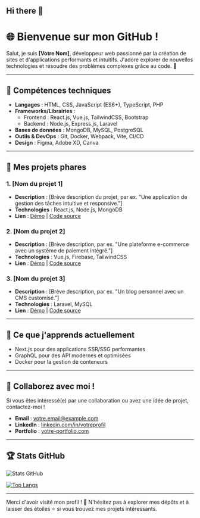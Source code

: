 ## Hi there 👋

# 🌐 Bienvenue sur mon GitHub !

Salut, je suis **[Votre Nom]**, développeur web passionné par la création de sites et d'applications performants et intuitifs. J'adore explorer de nouvelles technologies et résoudre des problèmes complexes grâce au code. 🚀

---

## 🔧 Compétences techniques

- **Langages** : HTML, CSS, JavaScript (ES6+), TypeScript, PHP
- **Frameworks/Librairies** :
  - Frontend : React.js, Vue.js, TailwindCSS, Bootstrap
  - Backend : Node.js, Express.js, Laravel
- **Bases de données** : MongoDB, MySQL, PostgreSQL
- **Outils & DevOps** : Git, Docker, Webpack, Vite, CI/CD
- **Design** : Figma, Adobe XD, Canva

---

## 📂 Mes projets phares

### 1. **[Nom du projet 1]**
   - **Description** : [Brève description du projet, par ex. "Une application de gestion des tâches intuitive et responsive."]
   - **Technologies** : React.js, Node.js, MongoDB
   - **Lien** : [Démo](https://exemple.com) | [Code source](https://github.com/utilisateur/projet1)

### 2. **[Nom du projet 2]**
   - **Description** : [Brève description, par ex. "Une plateforme e-commerce avec un système de paiement intégré."]
   - **Technologies** : Vue.js, Firebase, TailwindCSS
   - **Lien** : [Démo](https://exemple.com) | [Code source](https://github.com/utilisateur/projet2)

### 3. **[Nom du projet 3]**
   - **Description** : [Brève description, par ex. "Un blog personnel avec un CMS customisé."]
   - **Technologies** : Laravel, MySQL
   - **Lien** : [Démo](https://exemple.com) | [Code source](https://github.com/utilisateur/projet3)

---

## 🌱 Ce que j'apprends actuellement

- Next.js pour des applications SSR/SSG performantes
- GraphQL pour des API modernes et optimisées
- Docker pour la gestion de conteneurs

---

## 🤝 Collaborez avec moi !

Si vous êtes intéressé(e) par une collaboration ou avez une idée de projet, contactez-moi !

- **Email** : [votre.email@example.com](mailto:votre.email@example.com)
- **LinkedIn** : [linkedin.com/in/votreprofil](https://linkedin.com/in/votreprofil)
- **Portfolio** : [votre-portfolio.com](https://votre-portfolio.com)

---

## 🏆 Stats GitHub

![Stats GitHub](https://github-readme-stats.vercel.app/api?username=VotreNomUtilisateur&show_icons=true&theme=radical)

[![Top Langs](https://github-readme-stats.vercel.app/api/top-langs/?username=VotreNomUtilisateur&layout=compact)](https://github.com/anuraghazra/github-readme-stats)

---

Merci d'avoir visité mon profil ! 🌟 N'hésitez pas à explorer mes dépôts et à laisser des étoiles ⭐ si vous trouvez mes projets intéressants.
